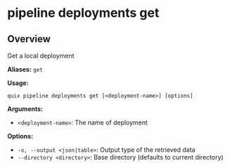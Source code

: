 # pipeline deployments get

## Overview

Get a local deployment

**Aliases:** `get`

**Usage:**

```
quix pipeline deployments get [<deployment-name>] [options]
```

**Arguments:**

- `<deployment-name>`: The name of deployment

**Options:**

- `-o, --output <json|table>`: Output type of the retrieved data
- `--directory <directory>`: Base directory (defaults to current directory)

